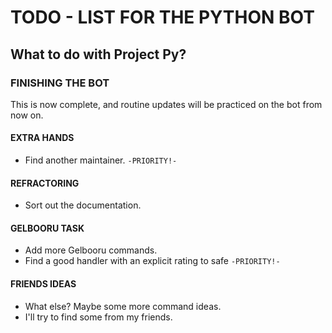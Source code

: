 # TODO - LIST FOR THE PYTHON BOT
## What to do with Project Py?

### FINISHING THE BOT
This is now complete, and routine updates will be practiced on the bot from now on.

#### EXTRA HANDS
- Find another maintainer. `-PRIORITY!-`

#### REFRACTORING

- Sort out the documentation.

#### GELBOORU TASK

- Add more Gelbooru commands.
- Find a good handler with an explicit rating to safe `-PRIORITY!-`

#### FRIENDS IDEAS
- What else? Maybe some more command ideas.
- I'll try to find some from my friends.